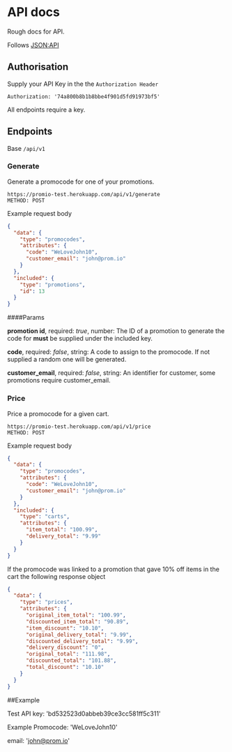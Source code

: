 # API docs

Rough docs for API.

Follows [JSON:API](http://jsonapi.org/)

## Authorisation

Supply your API Key in the the `Authorization Header`

```
Authorization: '74a800b8b1b8bbe4f901d5fd91973bf5'
```

All endpoints require a key.

## Endpoints

Base `/api/v1`

### Generate

Generate a promocode for one of your promotions.

```
https://promio-test.herokuapp.com/api/v1/generate
METHOD: POST
```
Example request body
```json
{
  "data": {
    "type": "promocodes",
    "attributes": {
      "code": "WeLoveJohn10",
      "customer_email": "john@prom.io"
    }
  },
  "included": {
    "type": "promotions",
    "id": 13
  }
}
```

####Params

**promotion id**, required: *true*, number: The ID of a promotion to generate the code for **must** be supplied under the 
included key.

**code**, required: *false*, string: A code to assign to the promocode. If not supplied a random one will be generated.

**customer_email**, required: *false*, string: An identifier for customer, some promotions require customer_email.


### Price

Price a promocode for a given cart.

```
https://promio-test.herokuapp.com/api/v1/price
METHOD: POST
```
Example request body
```json
{
  "data": {
    "type": "promocodes",
    "attributes": {
      "code": "WeLoveJohn10",
      "customer_email": "john@prom.io"
    }
  },
  "included": {
    "type": "carts",
    "attributes": {
      "item_total": "100.99",
      "delivery_total": "9.99"
    }
  }
}
```
If the promocode was linked to a promotion that gave 10% off items in the cart the following response object
```json
{
  "data": {
    "type": "prices",
    "attributes": {
      "original_item_total": "100.99",
      "discounted_item_total": "90.89",
      "item_discount": "10.10",
      "original_delivery_total": "9.99",
      "discounted_delivery_total": "9.99",
      "delivery_discount": "0",
      "original_total": "111.98",
      "discounted_total": "101.88",
      "total_discount": "10.10"
    }
  }
}
```


##Example

Test API key: 'bd532523d0abbeb39ce3cc581ff5c311'

Example Promocode: 'WeLoveJohn10'

email: 'john@prom.io'

